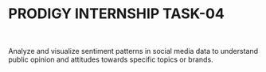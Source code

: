 <h1>PRODIGY INTERNSHIP TASK-04</h1>
<br>
<p>Analyze and visualize sentiment patterns in social media data to understand public opinion and attitudes towards specific topics or brands.</p>
